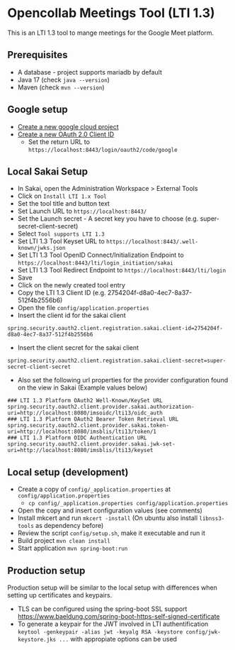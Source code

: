 # Opencollab Meetings Tool (LTI 1.3)

This is an LTI 1.3 tool to mange meetings for the Google Meet platform.

## Prerequisites
* A database - project supports mariadb by default
* Java 17 (check `java --version`)
* Maven (check `mvn --version`)

## Google setup
* [Create a new google cloud project](https://support.google.com/googleapi/answer/6251787#zippy=%2Ccreate-a-project)
* [Create a new OAuth 2.0 Client ID](https://support.google.com/cloud/answer/6158849)
  * Set the return URL to `https://localhost:8443/login/oauth2/code/google`

## Local Sakai Setup

* In Sakai, open the Administration Workspace > External Tools
* Click on `Install LTI 1.x Tool`
* Set the tool title and button text
* Set Launch URL to `https://localhost:8443/`
* Set the Launch secret - A secret key you have to choose (e.g. super-secret-client-secret)
* Select `Tool supports LTI 1.3`
* Set LTI 1.3 Tool Keyset URL to `https://localhost:8443/.well-known/jwks.json`
* Set LTI 1.3 Tool OpenID Connect/Initialization Endpoint to `https://localhost:8443/lti/login_initiation/sakai`
* Set LTI 1.3 Tool Redirect Endpoint to `https://localhost:8443/lti/login`
* Save
* Click on the newly created tool entry
* Copy the LTI 1.3 Client ID (e.g. 2754204f-d8a0-4ec7-8a37-512f4b2556b6)
* Open the file `config/application.properties`
* Insert the client id for the sakai client
```
spring.security.oauth2.client.registration.sakai.client-id=2754204f-d8a0-4ec7-8a37-512f4b2556b6
```
* Insert the client secret for the sakai client
```
spring.security.oauth2.client.registration.sakai.client-secret=super-secret-client-secret
```
* Also set the following url properties for the provider configuration found on the view in Sakai (Example values below)
```
### LTI 1.3 Platform OAuth2 Well-Known/KeySet URL
spring.security.oauth2.client.provider.sakai.authorization-uri=http://localhost:8080/imsoidc/lti13/oidc_auth
### LTI 1.3 Platform OAuth2 Bearer Token Retrieval URL
spring.security.oauth2.client.provider.sakai.token-uri=http://localhost:8080/imsblis/lti13/token/1
### LTI 1.3 Platform OIDC Authentication URL
spring.security.oauth2.client.provider.sakai.jwk-set-uri=http://localhost:8080/imsblis/lti13/keyset
```

## Local setup (development)

* Create a copy of `config/_application.properties` at `config/application.properties`
  * `cp config/_application.properties config/application.properties`
* Open the copy and insert configuration values (see comments)
* Install mkcert and run `mkcert -install` (On ubuntu also install `libnss3-tools` as dependency before)
* Review the script `config/setup.sh`, make it executable and run it
* Build project `mvn clean install`
* Start application `mvn spring-boot:run`

## Production setup

Production setup will be similar to the local setup with differences when setting up certificates and keypairs.

* TLS can be configured using the spring-boot SSL support https://www.baeldung.com/spring-boot-https-self-signed-certificate
* To generate a keypair for the JWT involved in LTI authentification
`keytool -genkeypair -alias jwt -keyalg RSA -keystore config/jwk-keystore.jks ...` with appropiate options can be used
